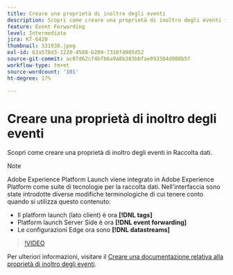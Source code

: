 ```yaml
---
title: Creare una proprietà di inoltro degli eventi
description: Scopri come creare una proprietà di inoltro degli eventi in Raccolta dati.
feature: Event Forwarding
level: Intermediate
jira: KT-6420
thumbnail: 331938.jpeg
exl-id: 63a578d3-1220-4588-b289-7310f4905d52
source-git-commit: ac07d62cf4bfb6a9a8b383bbfae093304d008b5f
workflow-type: tm+mt
source-wordcount: '101'
ht-degree: 17%

---
```


# Creare una proprietà di inoltro degli eventi

Scopri come creare una proprietà di inoltro degli eventi in Raccolta dati.

>[!NOTE]
>
>Adobe Experience Platform Launch viene integrato in Adobe Experience Platform come suite di tecnologie per la raccolta dati. Nell’interfaccia sono state introdotte diverse modifiche terminologiche di cui tenere conto quando si utilizza questo contenuto:
>
> * Il platform launch (lato client) è ora **[!DNL tags]**
> * Platform launch Server Side è ora **[!DNL event forwarding]**
> * Le configurazioni Edge ora sono **[!DNL datastreams]**

>[!VIDEO](https://video.tv.adobe.com/v/331938?quality=12&learn=on)

Per ulteriori informazioni, visitare il [Creare una documentazione relativa alla proprietà di inoltro degli eventi](https://experienceleague.adobe.com/docs/experience-platform/tags/event-forwarding/getting-started.html#create-an-event-forwarding-property).